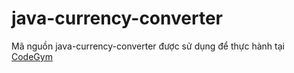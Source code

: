 # java-currency-converter
Mã nguồn java-currency-converter được sử dụng để thực hành tại [CodeGym](https://codegym.vn)
